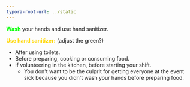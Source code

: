 ```yaml
---
typora-root-url: ../static
---
```


<span style="color:lime;">**Wash**</span> your hands and use hand sanitizer.

<span style="color:gold;">**Use hand sanitizer:**</span>  (adjust the green?)

- After using toilets.
- Before preparing, cooking or consuming food.
- If volunteering in the kitchen, before starting your shift.
  - You don't want to be the culprit for getting everyone at the event sick because you didn't wash your hands before preparing food.  




